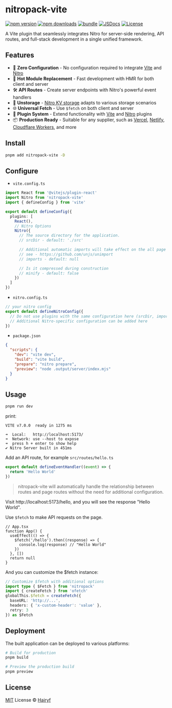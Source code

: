 # nitropack-vite

[![npm version][npm-version-src]][npm-version-href]
[![npm downloads][npm-downloads-src]][npm-downloads-href]
[![bundle][bundle-src]][bundle-href]
[![JSDocs][jsdocs-src]][jsdocs-href]
[![License][license-src]][license-href]

A Vite plugin that seamlessly integrates Nitro for server-side rendering, API routes, and full-stack development in a single unified framework.

## Features

- 🚀 **Zero Configuration** - No configuration required to integrate [Vite](https://github.com/vitejs/vite) and [Nitro](https://github.com/unjs/nitro)
- 🔄 **Hot Module Replacement** - Fast development with HMR for both client and server
- 🛠️ **API Routes** - Create server endpoints with Nitro's powerful event handlers
- 📄 **Unstorage** - [Nitro KV storage](https://nitro.build/guide/storage) adapts to various storage scenarios
- 🌐 **Universal Fetch** - Use `$fetch` on both client and server
- 🔌 **Plugin System** - Extend functionality with [Vite](https://github.com/vitejs/vite) and [Nitro](https://github.com/unjs/nitro) plugins
- 📦 **Production Ready** - Suitable for any supplier, such as [Vercel](https://vercel.com), [Netlify](https://www.netlify.com), [Cloudflare Workers](https://workers.cloudflare.com), and more

## Install

```bash
pnpm add nitropack-vite -D
```

## Configure

- `vite.config.ts`

```ts
import React from '@vitejs/plugin-react'
import Nitro from 'nitropack-vite'
import { defineConfig } from 'vite'

export default defineConfig({
  plugins: [
    React(),
    // Nitro Options
    Nitro({
      // The source directory for the application.
      // srcDir - default: './src'

      // Additional automatic imports will take effect on the all page and server
      // see - https://github.com/unjs/unimport
      // imports - default: null

      // Is it compressed during construction
      // minify - default: false
    })
  ]
})
```

- `nitro.config.ts`

```ts
// your nitro config
export default defineNitroConfig({
  // Do not use plugins with the same configuration here (srcDir, imports, minify)
  // Additional Nitro-specific configuration can be added here
})
```

- `package.json`

```json
{
  "scripts": {
    "dev": "vite dev",
    "build": "vite build",
    "prepare": "nitro prepare",
    "preview": "node .output/server/index.mjs"
  }
}
```

## Usage

```sh
pnpm run dev
```

print:

```
VITE v7.0.0  ready in 1275 ms

➜  Local:   http://localhost:5173/
➜  Network: use --host to expose
➜  press h + enter to show help
✔ Nitro Server built in 451ms
```

Add an API route, for example `src/routes/hello.ts`

```ts
export default defineEventHandler((event) => {
  return 'Hello World'
})
```

> nitropack-vite will automatically handle the relationship between routes and page routes without the need for additional configuration.

Visit http://localhost:5173/hello, and you will see the response "Hello World".

Use `$fetch` to make API requests on the page.

```tsx
// App.tsx
function App() {
  useEffect(() => {
    $fetch('/hello').then((response) => {
      console.log(response) // "Hello World"
    })
  }, [])
  return null
}
```

And you can customize the $fetch instance:

```ts
// Customize $fetch with additional options
import type { $Fetch } from 'nitropack'
import { createFetch } from 'ofetch'
globalThis.$fetch = createFetch({
  baseURL: 'http://...',
  headers: { 'x-custom-header': 'value' },
  retry: 3
}) as $Fetch
```

## Deployment

The built application can be deployed to various platforms:

```bash
# Build for production
pnpm build

# Preview the production build
pnpm preview
```

## License

[MIT](./LICENSE) License © [Hairyf](https://github.com/haityf)

<!-- Badges -->

[npm-version-src]: https://img.shields.io/npm/v/nitropack-vite?style=flat&colorA=080f12&colorB=1fa669
[npm-version-href]: https://npmjs.com/package/nitropack-vite
[npm-downloads-src]: https://img.shields.io/npm/dm/nitropack-vite?style=flat&colorA=080f12&colorB=1fa669
[npm-downloads-href]: https://npmjs.com/package/nitropack-vite
[bundle-src]: https://img.shields.io/bundlephobia/minzip/nitropack-vite?style=flat&colorA=080f12&colorB=1fa669&label=minzip
[bundle-href]: https://bundlephobia.com/result?p=nitropack-vite
[license-src]: https://img.shields.io/github/license/hairyf/nitropack-vite.svg?style=flat&colorA=080f12&colorB=1fa669
[license-href]: https://github.com/hairyf/nitropack-vite/blob/main/LICENSE
[jsdocs-src]: https://img.shields.io/badge/jsdocs-reference-080f12?style=flat&colorA=080f12&colorB=1fa669
[jsdocs-href]: https://www.jsdocs.io/package/nitropack-vite
